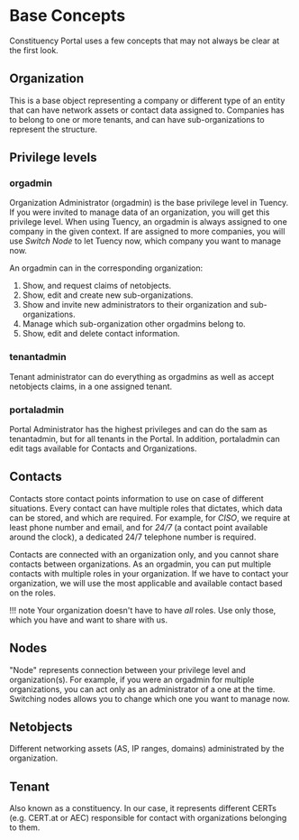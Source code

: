 # Base Concepts

Constituency Portal uses a few concepts that may not always be clear at the first look.

## Organization

This is a base object representing a company or different type of an entity that can have network
assets or contact data assigned to. Companies has to belong to one or more tenants, and can have
sub-organizations to represent the structure.

## Privilege levels

### orgadmin

Organization Administrator (orgadmin) is the base privilege level in Tuency. If you were invited
to manage data of an organization, you will get this privilege level. When using Tuency, an orgadmin
is always assigned to one company in the given context. If are assigned to more companies, you will
use _Switch Node_ to let Tuency now, which company you want to manage now.

An orgadmin can in the corresponding organization:

1. Show, and request claims of netobjects.
2. Show, edit and create new sub-organizations.
3. Show and invite new administrators to their organization and sub-organizations.
4. Manage which sub-organization other orgadmins belong to.
5. Show, edit and delete contact information.

### tenantadmin

Tenant administrator can do everything as orgadmins as well as accept netobjects claims, in a one
assigned tenant.

### portaladmin

Portal Administrator has the highest privileges and can do the sam as tenantadmin, but for all
tenants in the Portal. In addition, portaladmin can edit tags available for Contacts and Organizations.

## Contacts

Contacts store contact points information to use on case of different situations. Every
contact can have multiple roles that dictates, which data can be stored, and which are required.
For example, for _CISO_, we require at least phone number and email, and for _24/7_ (a contact point
available around the clock), a dedicated 24/7 telephone number is required.

Contacts are connected with an organization only, and you cannot share contacts between organizations.
As an orgadmin, you can put multiple contacts with multiple roles in your organization. If we have to
contact your organization, we will use the most applicable and available contact based on the roles.

!!! note
    Your organization doesn't have to have _all_ roles. Use only those, which you have and want
    to share with us.

<!-- TODO: we need to describe roles -->

## Nodes

"Node" represents connection between your privilege level and organization(s). For example, if
you were an orgadmin for multiple organizations, you can act only as an administrator of a one
at the time. Switching nodes allows you to change which one you want to manage now.

## Netobjects

Different networking assets (AS, IP ranges, domains) administrated by the organization.

## Tenant

Also known as a constituency. In our case, it represents different CERTs (e.g. CERT.at or AEC)
responsible for contact with organizations belonging to them.
